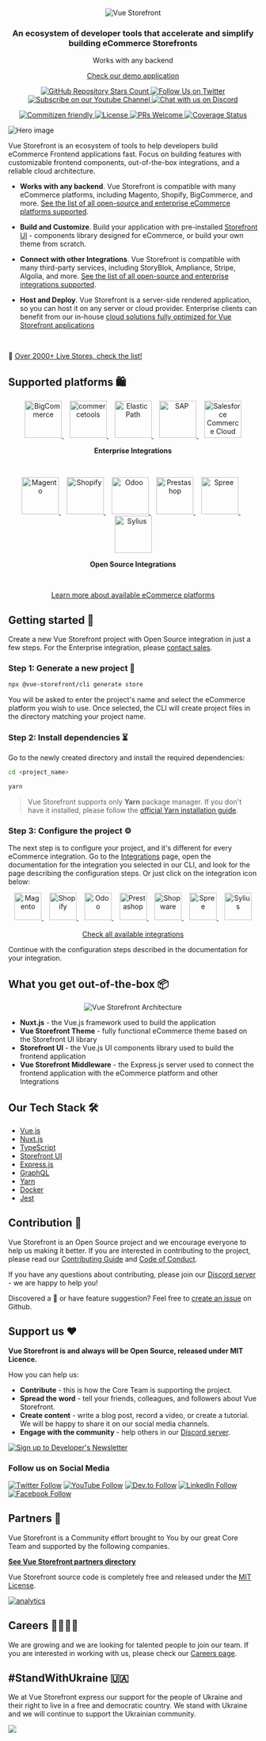 <br />
<p align="center">
  <img src="https://user-images.githubusercontent.com/1626923/156934585-5c585b9f-53ff-4eee-beb3-a3a410c48d47.png" alt="Vue Storefront" />
</p>

<h3 align="center">
  <strong>An ecosystem of developer tools that accelerate and simplify building eCommerce Storefronts</strong>
</h3>
<p align="center">
    Works with any backend
</p>

<p align="center">
    <a href="https://demo.vuestorefront.io/">
        Check our demo application
    </a>
</p>

<p align="center">
  <a href="https://github.com/vuestorefront/vue-storefront/">
    <img alt="GitHub Repository Stars Count" src="https://img.shields.io/github/stars/vuestorefront/vue-storefront?style=social" />
  </a>
    <a href="https://twitter.com/vuestorefront">
        <img alt="Follow Us on Twitter" src="https://img.shields.io/twitter/follow/vuestorefront?style=social" />
    </a>
    <a href="https://www.youtube.com/c/VueStorefront">
        <img alt="Subscribe on our Youtube Channel" src="https://img.shields.io/youtube/channel/subscribers/UCkm1F3Cglty3CE1QwKQUhhg?style=social" />
    </a>
    <a href="https://discord.vuestorefront.io/">
        <img alt="Chat with us on Discord" src="https://img.shields.io/discord/770285988244750366?label=join%20discord&logo=Discord&logoColor=white" />
    </a>
</p>
<p align="center">
    <a href="http://commitizen.github.io/cz-cli/">
        <img alt="Commitizen friendly" src="https://img.shields.io/badge/commitizen-friendly-brightgreen.svg" />
    </a>
    <a href="https://github.com/vuestorefront/vue-storefront">
        <img alt="License" src="https://img.shields.io/github/license/vuestorefront/vue-storefront" />
    </a>
    <a href="https://github.com/vuestorefront/vue-storefront/pulls">
        <img alt="PRs Welcome" src="https://img.shields.io/badge/PRs-welcome-brightgreen.svg" />
    </a>
    <a href="https://coveralls.io/github/vuestorefront/vue-storefront/?branch=next">
        <img alt="Coverage Status" src="https://coveralls.io/repos/github/vuestorefront/vue-storefront/badge.svg?branch=next" />
    </a>
</p>

![Hero image](https://images.contentstack.io/v3/assets/blt189c1df68c6b48d7/blt012de533cf11b952/62a0df552680af592233245c/Homepage-Hero-v1.png?auto=webp&width=640&format=pjpg&disable=upscale&quality=100&dpr=2)

Vue Storefront is an ecosystem of tools to help developers build eCommerce Frontend applications fast. Focus on building features with customizable frontend components, out-of-the-box integrations, and a reliable cloud architecture.

- **Works with any backend**. Vue Storefront is compatible with many eCommerce platforms, including Magento, Shopify, BigCommerce, and more. [See the list of all open-source and enterprise eCommerce platforms supported](https://docs.vuestorefront.io/v2/integrations/#ecommerce-platforms).

- **Build and Customize**. Build your application with pre-installed [Storefront UI](https://github.com/vuestorefront/storefront-ui) - components library designed for eCommerce, or build your own theme from scratch.

- **Connect with other Integrations**. Vue Storefront is compatible with many third-party services, including StoryBlok, Ampliance, Stripe, Algolia, and more. [See the list of all open-source and enterprise integrations supported](https://docs.vuestorefront.io/v2/integrations/#cms).
- **Host and Deploy**. Vue Storefront is a server-side rendered application, so you can host it on any server or cloud provider. Enterprise clients can benefit from our in-house [cloud solutions fully optimized for Vue Storefront applications](https://vuestorefront.io/cloud)

<br />

🌟  [Over 2000+ Live Stores, check the list!](https://www.vuestorefront.io/live-projects/?utm_source=github.com&utm_medium=referral&utm_campaign=readme)

## **Supported platforms** 🛍️

<p align="center" valign="middle">
    <a title="BigCommerce" target="_blank" href="https://docs.vuestorefront.io/bigcommerce/">
        <img alt="BigCommerce" width="75" src="https://user-images.githubusercontent.com/1626923/156659123-12a987f5-a590-4971-810e-7594defc48f5.png" />
    </a>
    &nbsp;&nbsp;
    <a title="commercetools" target="_blank" href="https://docs.vuestorefront.io/v2/commercetools/">
        <img alt="commercetools" width="75" src="https://user-images.githubusercontent.com/1626923/156658926-532f44bd-f178-4bd9-ae72-1ca7d9984f57.png" />
    </a>
    &nbsp;&nbsp;
    <a title="Elastic Path" target="_blank" href="https://github.com/vuestorefront/shopware-pwa">
        <img alt="Elastic Path" width="75" src="https://docs.vuestorefront.io/v2/integrations-logos/thumbnails/elastic-path.png" />
    </a>
    &nbsp;&nbsp;
    <a title="SAP" target="_blank" href="https://github.com/vuestorefront/shopware-pwa">
        <img alt="SAP" width="75" src="https://docs.vuestorefront.io/v2/integrations-logos/thumbnails/sap-commerce-cloud.png" />
    </a>
  &nbsp;&nbsp;
      <a title="Salesforce Commerce Cloud" target="_blank" href="https://docs.vuestorefront.io/sfcc/">
        <img alt="Salesforce Commerce Cloud" width="75" src="https://user-images.githubusercontent.com/74229951/218112081-8f8bfcb3-9f53-4add-9d5e-8899c505e526.png" />
    </a>


</p>

<p align="center">
  <strong>Enterprise Integrations</strong>
</p>

<br /> 

<p align="center" valign="middle">
  <a title="Magento" target="_blank" href="https://github.com/vuestorefront/magento2">
        <img alt="Magento" width="75" src="https://user-images.githubusercontent.com/1626923/156659008-edbd2bed-74d5-4f0d-8a4a-eab56c283d24.png" />
    </a>
  &nbsp;&nbsp;
    <a title="Shopify" target="_blank" href="https://github.com/vuestorefront/shopify">
        <img alt="Shopify" width="75" src="https://user-images.githubusercontent.com/1626923/156658959-d8da60fd-9904-44f4-9823-11a3e821c155.png" />
    </a>
  &nbsp;&nbsp;
    <a title="Odoo" target="_blank" href="https://github.com/vuestorefront-community/odoo">
        <img alt="Odoo" width="75" src="https://user-images.githubusercontent.com/1626923/156659136-55c8d696-febd-410e-ab72-b217e9e745e6.png" />
    </a>
    &nbsp;&nbsp;
    <a title="Prestashop" target="_blank" href="https://github.com/vuestorefront-community/prestashop">
        <img alt="Prestashop" width="75" src="https://user-images.githubusercontent.com/1626923/156659137-d857ad24-f23f-4c80-ac56-4ef6c0721274.png" />
    </a>
    &nbsp;&nbsp;
    <a title="Spree" target="_blank" href="https://github.com/vuestorefront/spree">
        <img alt="Spree" width="75" src="https://user-images.githubusercontent.com/1626923/156659147-5576eb2f-4cf8-4610-8631-18d03e3f52de.png" />
    </a>
    &nbsp;&nbsp;
    <a title="Sylius" target="_blank" href="https://github.com/vuestorefront-community/sylius">
        <img alt="Sylius" width="75" src="https://user-images.githubusercontent.com/1626923/161141058-8f6a4a8e-2c6f-402e-b19b-892c7acec77f.png" />
    </a>
 </p>
 
<p align="center">
  <strong>Open Source Integrations</strong>
</p>

<br />
<p align="center">
  <a target="_blank" href="https://docs.vuestorefront.io/v2/integrations/#ecommerce-platforms">Learn more about available eCommerce platforms</a>
</p>

## **Getting started** 🚀
Create a new Vue Storefront project with Open Source integration in just a few steps. For the Enterprise integration, please [contact sales](https://vuestorefront.io/contact/sales).

### **Step 1: Generate a new project** 🧰

```bash
npx @vue-storefront/cli generate store
```

You will be asked to enter the project's name and select the eCommerce platform you wish to use. Once selected, the CLI will create project files in the directory matching your project name.

### **Step 2: Install dependencies** ⏳

Go to the newly created directory and install the required dependencies:


```bash
cd <project_name>

yarn
```

> Vue Storefront supports only **Yarn** package manager. If you don't have it installed, please follow the [official Yarn installation guide](https://yarnpkg.com/getting-started/install).

### **Step 3: Configure the project** ⚙️

The next step is to configure your project, and it's different for every eCommerce integration. Go to the [Integrations](https://docs.vuestorefront.io/v2/integrations/) page, open the documentation for the integration you selected in our CLI, and look for the page describing the configuration steps. Or just click on the integration icon below:

<!-- add icons for integrations leading to docs -->
<p align="center" valign="middle">
    <a title="Magento" target="_blank" href="https://docs.vuestorefront.io/magento/installation-setup/configure-magento.html">
        <span valign="center">
            <img alt="Magento" width="55" src="https://user-images.githubusercontent.com/1626923/156659008-edbd2bed-74d5-4f0d-8a4a-eab56c283d24.png" />
        </span>
     </a>
    &nbsp;&nbsp;
    <a title="Shopify" target="_blank" href="https://docs.vuestorefront.io/shopify/guide/getting-started.html">
        <img alt="Shopify" width="55" src="https://user-images.githubusercontent.com/1626923/156658959-d8da60fd-9904-44f4-9823-11a3e821c155.png" />
    </a>
    &nbsp;&nbsp;
    <a title="Odoo" target="_blank" href="https://docs.vuestorefront.io/odoo/">
    <span valign="center">
        <img alt="Odoo" width="55" src="https://user-images.githubusercontent.com/1626923/156659136-55c8d696-febd-410e-ab72-b217e9e745e6.png" />
    </span>
    </a>
    &nbsp;&nbsp;
    <a title="Prestashop" target="_blank" href="https://docs.vuestorefront.io/prestashop/guide/getting-started.html">
        <img alt="Prestashop" width="55" src="https://user-images.githubusercontent.com/1626923/156659137-d857ad24-f23f-4c80-ac56-4ef6c0721274.png" />
    </a>
    &nbsp;&nbsp;
    <a title="Shopware" target="_blank" href="https://shopware-pwa-docs.vuestorefront.io/">
        <img alt="Shopware" width="55" src="https://user-images.githubusercontent.com/1626923/156659145-d98ea807-872c-42a9-8fdb-4c4f30a68895.png" />
    </a>
    &nbsp;&nbsp;
    <a title="Spree" target="_blank" href="https://docs.vuestorefront.io/spree/guide/getting-started.html">
        <img alt="Spree" width="55" src="https://user-images.githubusercontent.com/1626923/156659147-5576eb2f-4cf8-4610-8631-18d03e3f52de.png" />
    </a>
    &nbsp;&nbsp;
    <a title="Sylius" target="_blank" href="https://github.com/vuestorefront-community/sylius">
        <img alt="Sylius" width="55" src="https://user-images.githubusercontent.com/1626923/161141058-8f6a4a8e-2c6f-402e-b19b-892c7acec77f.png" />
    </a>
<br /><br />
  <a target="_blank" href="https://docs.vuestorefront.io/v2/integrations/#ecommerce-platforms">Check all available integrations</a>
</p>

Continue with the configuration steps described in the documentation for your integration.

## **What you get out-of-the-box** 📦

<p align="center">
  <img alt="Vue Storefront Architecture" src="https://user-images.githubusercontent.com/74229951/218062920-e9c9eb14-de3f-4c62-9362-7c33d224ad26.png">
</p>

- **Nuxt.js** - the Vue.js framework used to build the application
- **Vue Storefront Theme** - fully functional eCommerce theme based on the Storefront UI library
- **Storefront UI** - the Vue.js UI components library used to build the frontend application
- **Vue Storefront Middleware** - the Express.js server used to connect the frontend application with the eCommerce platform and other Integrations

## **Our Tech Stack** 🛠

- [Vue.js](https://vuejs.org/)
- [Nuxt.js](https://nuxtjs.org/)
- [TypeScript](https://www.typescriptlang.org/)
- [Storefront UI](https://storefrontui.io/)
- [Express.js](https://expressjs.com/)
- [GraphQL](https://graphql.org/)
- [Yarn](https://yarnpkg.com/)
- [Docker](https://www.docker.com/)
- [Jest](https://jestjs.io/)

## **Contribution** 🤝

Vue Storefront is an Open Source project and we encourage everyone to help us making it better. If you are interested in contributing to the project, please read our [Contributing Guide](https://github.com/vuestorefront/vue-storefront/blob/main/CONTRIBUTING.md) and [Code of Conduct](https://github.com/vuestorefront/vue-storefront/blob/main/CODE_OF_CONDUCT.md).

If you have any questions about contributing, please join our [Discord server](https://discord.vuestorefront.io/) - we are happy to help you!

Discovered a 🐜 or have feature suggestion? Feel free to [create an issue](https://github.com/vuestorefront/vue-storefront/issues/new/choose) on Github.

## **Support us** ❤️

**Vue Storefront is and always will be Open Source, released under MIT Licence.**

How you can help us:

- **Contribute** - this is how the Core Team is supporting the project.
- **Spread the word** - tell your friends, colleagues, and followers about Vue Storefront.
- **Create content** - write a blog post, record a video, or create a tutorial. We will be happy to share it on our social media channels.
- **Engage with the community** - help others in our [Discord server](https://discord.vuestorefront.io/).


<a target="_blank" href="https://vuestorefront.io/developer-newsletter">
  <img alt="Sign up to Developer's Newsletter" src="https://user-images.githubusercontent.com/74229951/218061404-2451ad24-e018-4954-8238-9e3289369059.png">
</a>

### **Follow us on Social Media**

[![Twitter Follow](https://img.shields.io/twitter/follow/VSFdevelopers?style=social)](https://twitter.com/VSFdevelopers)
[![YouTube Follow](https://img.shields.io/badge/YouTube-Follow-black?style=social&logo=youtube)](https://www.youtube.com/c/VueStorefront)
[![Dev.to Follow](https://img.shields.io/badge/DEV.to-Follow-black?style=social&logo=dev.to)](https://dev.to/vue-storefront)
[![LinkedIn Follow](https://img.shields.io/badge/LinkedIn-Follow-black?style=social&logo=linkedin)](https://www.linkedin.com/company/vue-storefront/)
[![Facebook Follow](https://img.shields.io/badge/Facebook-Follow-black?style=social&logo=facebook)](https://www.facebook.com/vuestorefront)

## **Partners** 💪

Vue Storefront is a Community effort brought to You by our great Core Team and supported by the following companies.

[**See Vue Storefront partners directory**](https://www.vuestorefront.io/partner-agencies?utm_source=github.com&utm_medium=referral&utm_campaign=readme)

Vue Storefront source code is completely free and released under the [MIT License](https://github.com/vuestorefront/vue-storefront/blob/master/LICENSE).

[![analytics](http://www.google-analytics.com/collect?v=1&t=pageview&_s=1&dl=https%3A%2F%2Fgithub.com%2FDivanteLtd%2Fvue-storefront&_u=MAC~&cid=1757014354.1393964045&tid=UA-108235765-10)]()
## **Careers** 👩‍💻👨‍💻

We are growing and we are looking for talented people to join our team. If you are interested in working with us, please check our [Careers page](https://vuestorefront.io/careers).

## **#StandWithUkraine** 🇺🇦

We at Vue Storefront express our support for the people of Ukraine and their right to live in a free and democratic country. We stand with Ukraine and we will continue to support the Ukrainian community.

<a href="https://supportukrainenow.org/" target="_blank">
    <img src="https://gcdnb.pbrd.co/images/bDfmujNpxjxy.png?o=1" />
</a>

